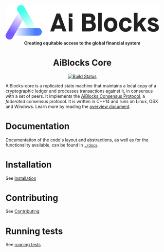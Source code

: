 <div align="center">
<a href="https://aiblocks.io"><img alt="AiBlocks" src="https://github.com/aiblocks/.github/raw/master/aiblocks-logo.png" width="558" /></a>
<br/>
<strong>Creating equitable access to the global financial system</strong>
<h1>AiBlocks Core</h1>
</div>
<p align="center">
<a href="https://travis-ci.org/aiblocks/aiblocks-core"><img alt="Build Status" src="https://travis-ci.org/aiblocks/aiblocks-core.svg?branch=auto" /></a>
</p>

AiBlocks-core is a replicated state machine that maintains a local copy of a cryptographic ledger and processes transactions against it, in consensus with a set of peers.
It implements the [AiBlocks Consensus Protocol](https://github.com/aiblocks/aiblocks-core/blob/master/src/scp/readme.md), a _federated_ consensus protocol.
It is written in C++14 and runs on Linux, OSX and Windows.
Learn more by reading the [overview document](https://github.com/aiblocks/aiblocks-core/blob/master/docs/readme.md).

# Documentation

Documentation of the code's layout and abstractions, as well as for the
functionality available, can be found in
[`./docs`](https://github.com/aiblocks/aiblocks-core/tree/master/docs).

# Installation

See [Installation](./INSTALL.md)

# Contributing

See [Contributing](./CONTRIBUTING.md)

# Running tests

See [running tests](./CONTRIBUTING.md#running-tests)
